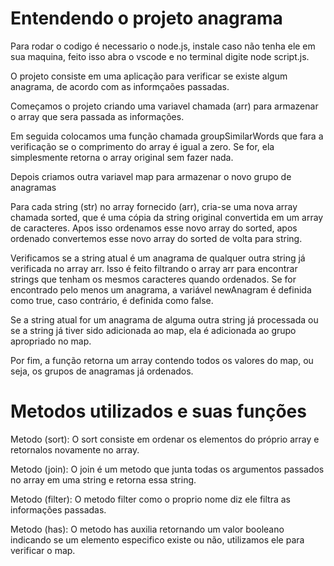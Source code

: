 # Entendendo o projeto anagrama


Para rodar o codigo é necessario o node.js, instale caso não tenha ele em sua maquina, feito isso abra o vscode e no terminal digite node script.js.

O projeto consiste em uma aplicação para verificar se existe algum anagrama, de acordo com as informçaões passadas.

Começamos o projeto criando uma variavel chamada (arr) para armazenar o array que sera passada as informações.

Em seguida colocamos uma função chamada groupSimilarWords que fara a verificação se o comprimento do array é igual a zero. Se for, ela simplesmente retorna o array original sem fazer nada.

Depois criamos outra variavel map para armazenar o novo grupo de anagramas

Para cada string (str) no array fornecido (arr), cria-se uma nova array chamada sorted, que é uma cópia da string original convertida em um array de caracteres.
Apos isso ordenamos esse novo array do sorted, apos ordenado convertemos esse novo array do sorted de volta para string.

Verificamos se a string atual é um anagrama de qualquer outra string já verificada no array arr.
Isso é feito filtrando o array arr para encontrar strings que tenham os mesmos caracteres quando ordenados. Se for encontrado pelo menos um anagrama, a variável newAnagram é definida como true, caso contrário, é definida como false.

Se a string atual for um anagrama de alguma outra string já processada ou se a string já tiver sido adicionada ao map, ela é adicionada ao grupo apropriado no map.

Por fim, a função retorna um array contendo todos os valores do map, ou seja, os grupos de anagramas já ordenados.

# Metodos utilizados e suas funções

Metodo (sort): O sort consiste em ordenar os elementos do próprio array e retornalos novamente no array.

Metodo (join): O join é um metodo que junta todas os argumentos passados no array em uma string e retorna essa string.

Metodo (filter): O metodo filter como o proprio nome diz ele filtra as informações passadas.

Metodo (has): O metodo has auxilia retornando um valor booleano indicando se um elemento especifico existe ou não, utilizamos ele para verificar o map.




